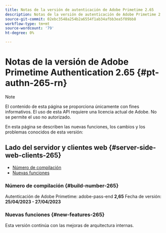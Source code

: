 ```yaml
---
title: Notas de la versión de autenticación de Adobe Primetime 2.65
description: Notas de la versión de autenticación de Adobe Primetime 2.65
source-git-commit: 02ebc3548a254b2a6554f1ab34afbb3ea5f09bb8
workflow-type: tm+mt
source-wordcount: '79'
ht-degree: 0%

---
```


# Notas de la versión de Adobe Primetime Authentication 2.65 {#pt-authn-265-rn}

>[!NOTE]
>
>El contenido de esta página se proporciona únicamente con fines informativos. El uso de esta API requiere una licencia actual de Adobe. No se permite el uso no autorizado.

En esta página se describen las nuevas funciones, los cambios y los problemas conocidos de esta versión:

## Lado del servidor y clientes web {#server-side-web-clients-265}

* [Número de compilación](#build-number-265)
* [Nuevas funciones](#new-features-265)

### Número de compilación {#build-number-265}

Autenticación de Adobe Primetime: adobe-pass-end **2,65**
Fecha de versión: **25/04/2023 - 27/04/2023**

### Nuevas funciones {#new-features-265}

Esta versión continúa con las mejoras de arquitectura internas.
